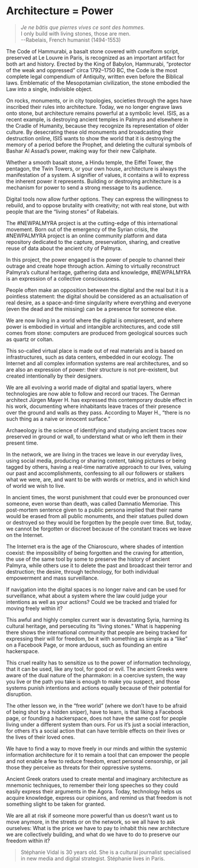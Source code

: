 
# Architecture = Power

<blockquote>
  <p><em>Je ne bâtis que pierres vives ce sont des hommes.</em>
    <br>I only build with living stones, those are men.
    <br>--Rabelais, French humanist (1494-1553)</p>
</blockquote>

<p>The Code of Hammurabi, a basalt stone covered with cuneiform script,
preserved at Le Louvre in Paris, is recognized as an important
artifact for both art and history. Erected by the King of Babylon,
Hammurabi, “protector of the weak and oppressed” circa 1792–1750 BC,
the Code is the most complete legal compendium of Antiquity, written
even before the Biblical laws. Emblematic of the Mesopotamian
civilization, the stone embodied the Law into a single, indivisible
object.</p>

<p>On rocks, monuments, or in city topologies, societies through the ages
have inscribed their rules into architecture. Today, we no longer
engrave laws onto stone, but architecture remains powerful at a
symbolic level. ISIS, as a recent example, is destroying ancient
temples in Palmyra and elsewhere in the Cradle of Humanity, because
they recognize its representation of older culture. By desecrating
these old monuments and broadcasting their destruction online, ISIS
wants to show the world that it is destroying the memory of a period
before the Prophet, and deleting the cultural symbols of Bashar Al
Assad’s power, making way for their new Caliphate.</p>

<p>Whether a smooth basalt stone, a Hindu temple, the Eiffel Tower, the
pentagon, the Twin Towers, or your own house, architecture is always
the manifestation of a system. A signifier of values, it contains a
will to express the inherent power it represents. Building or
destroying architecture is a mechanism for power to send a strong
message to its audience.</p>

<p>Digital tools now allow further options. They can express the
willingness to rebuild, and to oppose brutality with creativity; not
with real stone, but with people that are the “living stones” of
Rabelais.</p>

<p>The #NEWPALMYRA project is at the cutting-edge of this international
movement. Born out of the emergency of the Syrian crisis, the #NEWPALMYRA
project is an online community platform and data
repository dedicated to the capture, preservation, sharing, and
creative reuse of data about the ancient city of Palmyra.</p>

<p>In this project, the power engaged is the power of people to channel
their outrage and create hope through action. Aiming to virtually
reconstruct Palmyra’s cultural heritage, gathering data and
knowledge, #NEWPALMYRA is an expression of a collective consciousness.</p>

<p>People often make an opposition between the digital and the real but
it is a pointless statement: the digital should be considered as an
actualisation of real desire, as a space-and-time singularity where
everything and everyone (even the dead and the missing) can be a
presence for someone else.</p>

<p>We are now living in a world where the digital is omnipresent, and
where power is embodied in virtual and intangible architectures, and
code still comes from stone: computers are produced from geological
sources such as quartz or coltan.</p>

<p>This so-called virtual place is made out of real materials and is
based on infrastructures, such as data centers, embedded in our
ecology. The Internet and all complex information systems are real
architectures, and so are also an expression of power: their structure
is not pre-existent, but created intentionally by their designers.</p>

<p>We are all evolving a world made of digital and spatial layers, where
technologies are now able to follow and record our traces. The German
architect Jürgen Mayer H. has expressed this contemporary double
effect in his work, documenting where inhabitants leave traces of
their presence over the ground and walls as they pass. According to
Mayer H., “there is no such thing as a naive or innocent surface.”</p>

<p>Archaeology is the science of identifying and studying ancient traces
now preserved in ground or wall, to understand what or who left them
in their present time.</p>

<p>In the network, we are living in the traces we leave in our everyday
lives, using social media, producing or sharing content, taking
pictures or being tagged by others, having a real-time narrative
approach to our lives, valuing our past and accomplishments,
confessing to all our followers or stalkers what we were, are, and
want to be with words or metrics, and in which kind of world we wish
to live.</p>

<p>In ancient times, the worst punishment that could ever be pronounced
over someone, even worse than death, was called Damnatio
Memoriae. This post-mortem sentence given to a public persona implied
that their name would be erased from all public monuments, and their
statues pulled down or destroyed so they would be forgotten by the
people over time. But, today, we cannot be forgotten or discreet
because of the constant traces we leave on the Internet.</p>

<p>The Internet era is the age of the Chiaroscuro, where shades of
intention coexist: the impossibility of being forgotten and the
craving for attention, the use of the same tool by some to preserve
the history of ancient Palmyra, while others use it to delete the past
and broadcast their terror and destruction; the desire, through
technology, for both individual empowerment and mass surveillance.</p>

<p>If navigation into the digital spaces is no longer naive and can be
used for surveillance, what about a system where the law could judge
your intentions as well as your actions? Could we be tracked and
trialed for moving freely within it?</p>

<p>This awful and highly complex current war is devastating Syria,
harming its cultural heritage, and persecuting its “living stones.”
What is happening there shows the international community that people
are being tracked for expressing their will for freedom, be it with
something as simple as a “like” on a Facebook Page, or more arduous,
such as founding an entire hackerspace.</p>

<p>This cruel reality has to sensitize us to the power of information
technology, that it can be used, like any tool, for good or evil. The
ancient Greeks were aware of the dual nature of the pharmakon: in a
coercive system, the way you live or the path you take is enough to
make you suspect, and those systems punish intentions and actions
equally because of their potential for disruption.</p>

<p>The other lesson we, in the “free world” (where we don’t have to be
afraid of being shot by a hidden sniper), have to learn, is that
liking a Facebook page, or founding a hackerspace, does not have the
same cost for people living under a different system than ours. For us
it’s just a social interaction, for others it’s a social action that
can have terrible effects on their lives or the lives of their loved
ones.</p>

<p>We have to find a way to move freely in our minds and within the
systemic information architecture for it to remain a tool that can
empower the people and not enable a few to reduce freedom, enact
personal censorship, or jail those they perceive as threats for their
oppressive systems.</p>

<p>Ancient Greek orators used to create mental and imaginary architecture
as mnemonic techniques, to remember their long speeches so they could
easily express their arguments in the Agora. Today, technology helps
us acquire knowledge, express our opinions, and remind us that freedom
is not something slight to be taken for granted.</p>

<p>We are all at risk if someone more powerful than us doesn’t want us to
move anymore, in the streets or on the network, so we all have to ask
ourselves: What is the price we have to pay to inhabit this new
architecture we are collectively building, and what do we have to do
to preserve our freedom within it?</p>


> Stéphanie Vidal is 30 years old. She is a cultural journalist specialised in
new media and digital strategist. Stéphanie lives in Paris.
